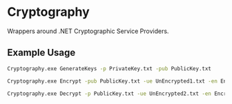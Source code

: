 # Cryptography
Wrappers around .NET Cryptographic Service Providers.


## Example Usage
```sh
Cryptography.exe GenerateKeys -p PrivateKey.txt -pub PublicKey.txt 

Cryptography.exe Encrypt -pub PublicKey.txt -ue UnEncrypted1.txt -en Encrypted.txt

Cryptography.exe Decrypt -p PublicKey.txt -ue UnEncrypted2.txt -en Encrypted.txt
```
